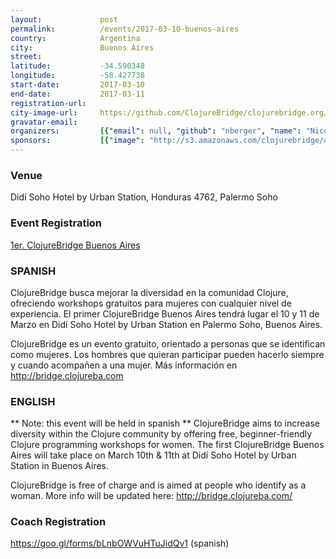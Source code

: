 ```yaml
---
layout:             post
permalink:          /events/2017-03-10-buenos-aires
country:            Argentina
city:               Buenos Aires
street:
latitude:           -34.590348
longitude:          -58.427738
start-date:         2017-03-10
end-date:           2017-03-11
registration-url:
city-image-url:     https://github.com/ClojureBridge/clojurebridge.org/raw/master/app/assets/images/events/buenos-aires.jpg
gravatar-email:
organizers:         [{"email": null, "github": "nberger", "name": "Nicolás Berger", "twitter": "nicoberger"}, {"email": null, "github": "davecaos", "name": "David Cao", "twitter": "davecaos"}, {"email": "clojurebridge@clojureba.com", "github": null, "name": "ClojureBridge Buenos Aires", "twitter": "ClojureBridgeBA"}]
sponsors:           [{"image": "http://s3.amazonaws.com/clojurebridge/original/184/10pines.png?1484156301", "name": "10pines", "url": "http://www.10pines.com/"}, {"image": "http://s3.amazonaws.com/clojurebridge/original/183/radiocut.png?1484156265", "name": "RadioCut.fm", "url": "http://radiocut.fm/"}, {"image": "http://s3.amazonaws.com/clojurebridge/original/182/urban_logo.png?1484156231", "name": "Urban Station", "url": "http://enjoyurbanstation.com/"}]
---
```


### Venue

Didí Soho Hotel by Urban Station, Honduras 4762, Palermo Soho

### Event Registration

[1er. ClojureBridge Buenos Aires](https://www.meetup.com/ClojureBA/events/236845776/)

### SPANISH

ClojureBridge busca mejorar la diversidad en la comunidad Clojure, ofreciendo workshops gratuitos para mujeres con cualquier nivel de experiencia. El primer ClojureBridge Buenos Aires tendrá lugar el 10 y 11 de Marzo en Didí Soho Hotel by Urban Station en Palermo Soho, Buenos Aires.

ClojureBridge es un evento gratuito, orientado a personas que se identifican como mujeres. Los hombres que quieran participar pueden hacerlo siempre y cuando acompañen a una mujer. Más información en <http://bridge.clojureba.com>

### ENGLISH

** Note: this event will be held in spanish **
ClojureBridge aims to increase diversity within the Clojure community by offering free, beginner-friendly Clojure programming workshops for women. The first ClojureBridge Buenos Aires will take place on March 10th & 11th at Didí Soho Hotel by Urban Station in Buenos Aires.

ClojureBridge is free of charge and is aimed at people who identify as a woman.
More info will be updated here: <http://bridge.clojureba.com/>

### Coach Registration

<https://goo.gl/forms/bLnbOWVuHTuJidQv1> (spanish)
